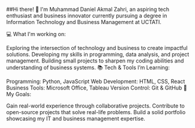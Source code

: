 ##Hi there! 👋
I'm Muhammad Daniel Akmal Zahri, an aspiring tech enthusiast and business innovator currently pursuing a degree in Information Technology and Business Management at UCTATI.

💻 What I'm working on:

Exploring the intersection of technology and business to create impactful solutions.
Developing my skills in programming, data analysis, and project management.
Building small projects to sharpen my coding abilities and understanding of business systems.
📚 Tech & Tools I’m Learning:

Programming: Python, JavaScript
Web Development: HTML, CSS, React
Business Tools: Microsoft Office, Tableau
Version Control: Git & GitHub
🚀 My Goals:

Gain real-world experience through collaborative projects.
Contribute to open-source projects that solve real-life problems.
Build a solid portfolio showcasing my IT and business management expertise.
